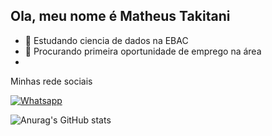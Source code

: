 ## Ola, meu nome é Matheus Takitani

- 🌱 Estudando ciencia de dados na EBAC
- 🔭 Procurando primeira oportunidade de emprego na área
- 
Minhas rede sociais

[![Whatsapp](https://img.shields.io/badge/WhatsApp-25D366?style=for-the-badge&logo=whatsapp&logoColor=white)](https://api.whatsapp.com/send/?phone=5512982339200&text&type=phone_number&app_absent=0)

![Anurag's GitHub stats](https://github-readme-stats.vercel.app/api?username=matheustakitani&show_icons=true&theme=dark)

